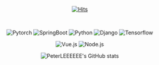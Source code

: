 <div align=center>


[![Hits](https://hits.seeyoufarm.com/api/count/incr/badge.svg?url=https%3A%2F%2Fgithub.com%2FPeterLEEEEEE%2FPeterLEEEEEE&count_bg=%23C47CB3&title_bg=%6DB33F&icon=spring.svg&icon_color=%23E7E7E7&title=hits&edge_flat=false)](https://hits.seeyoufarm.com)

</div>




<!--
**PeterLEEEEEE/PeterLEEEEEE** is a ✨ _special_ ✨ repository because its `README.md` (this file) appears on your GitHub profile.

Here are some ideas to get you started:

- 🔭 I’m currently working on ...
- 🌱 I’m currently learning ...
- 👯 I’m looking to collaborate on ...
- 🤔 I’m looking for help with ...
- 💬 Ask me about ...
- 📫 How to reach me: ...
- 😄 Pronouns: ...
- ⚡ Fun fact: ...
-->
<div align="center">
  
  <br>

  
<p>
<img alt="Pytorch" src = "https://img.shields.io/badge/Pytorch-D00000?style=for-the-badge&logo=Pytorch&logoColor=white"/>
<img alt="SpringBoot" src = "https://img.shields.io/badge/SpringBoot-6DB33F?style=for-the-badge&logo=SpringBoot&logoColor=white"/>
<img alt="Python" src = "https://img.shields.io/badge/fastapi-109989?style=for-the-badge&logo=FASTAPI&logoColor=white"/>
<img alt="Django" src = "https://img.shields.io/badge/Django-092E20?style=for-the-badge&logo=django&logoColor=green"/>
<img alt="Tensorflow" src = "https://img.shields.io/badge/TensorFlow-FF6F00?style=for-the-badge&logo=TensorFlow&logoColor=white"/>


</p>
<p>
<img alt="Vue.js" src ="https://img.shields.io/badge/Vue.js-F7DF1E.svg?&style=for-the-badge&logo=Vue.js&logoColor=blue"/>
<img alt="Node.js" src ="https://img.shields.io/badge/Node.js-339933.svg?&style=for-the-badge&logo=Node.js&logoColor=white"/>
</p>

![PeterLEEEEEE's GitHub stats](https://github-readme-stats.vercel.app/api?username=PeterLEEEEEE&show_icons=true&theme=synthwave)
